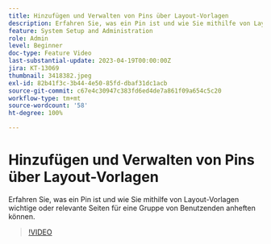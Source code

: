 ```yaml
---
title: Hinzufügen und Verwalten von Pins über Layout-Vorlagen
description: Erfahren Sie, was ein Pin ist und wie Sie mithilfe von Layout-Vorlagen wichtige oder relevante Seiten für eine Gruppe von Benutzenden anheften können.
feature: System Setup and Administration
role: Admin
level: Beginner
doc-type: Feature Video
last-substantial-update: 2023-04-19T00:00:00Z
jira: KT-13069
thumbnail: 3418382.jpeg
exl-id: 82b41f3c-3b44-4e50-85fd-dbaf31dc1acb
source-git-commit: c67e4c30947c383fd6ed4de7a861f09a654c5c20
workflow-type: tm+mt
source-wordcount: '58'
ht-degree: 100%

---
```


# Hinzufügen und Verwalten von Pins über Layout-Vorlagen

Erfahren Sie, was ein Pin ist und wie Sie mithilfe von Layout-Vorlagen wichtige oder relevante Seiten für eine Gruppe von Benutzenden anheften können.

>[!VIDEO](https://video.tv.adobe.com/v/3418382/?quality=12&learn=on)
